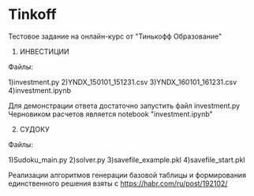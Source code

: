 # Tinkoff
Тестовое задание на онлайн-курс от "Тинькофф Образование"


1) ИНВЕСТИЦИИ

Файлы:

1)investment.py
2)YNDX_150101_151231.csv
3)YNDX_160101_161231.csv
4)investment.ipynb

Для демонстрации ответа достаточно запустить файл investment.py
Черновиком расчетов является notebook "investment.ipynb"


2) СУДОКУ

Файлы:

1)Sudoku_main.py
2)solver.py
3)savefile_example.pkl
4)savefile_start.pkl

Реализации алгоритмов генерации базовой таблицы и формирования единственного решения взяты с https://habr.com/ru/post/192102/
